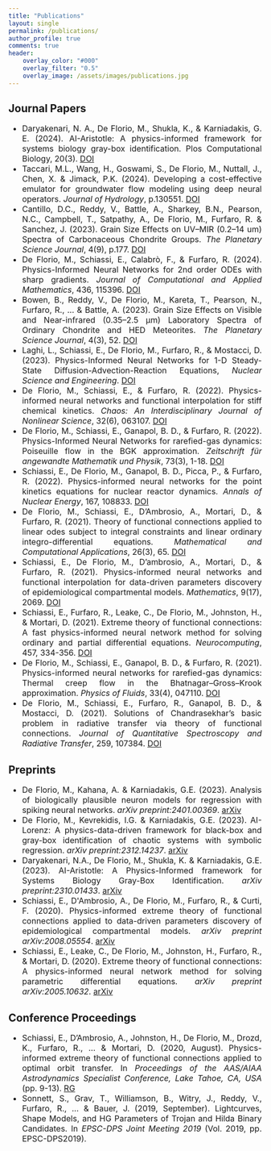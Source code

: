 ```yaml
---
title: "Publications"
layout: single
permalink: /publications/
author_profile: true
comments: true
header:
    overlay_color: "#000"
    overlay_filter: "0.5"
    overlay_image: /assets/images/publications.jpg
---
```

<div style="text-align: justify;"> 
<h2>
Journal Papers
</h2>
<font size="3">
<ul>
  <li>Daryakenari, N. A., De Florio, M., Shukla, K., & Karniadakis, G. E. (2024). AI-Aristotle: A physics-informed framework for systems biology gray-box identification. Plos Computational Biology, 20(3). <a href="10.1371/journal.pcbi.1011916">DOI</a></li>
  <li>Taccari, M.L., Wang, H., Goswami, S., De Florio, M., Nuttall, J., Chen, X. & Jimack, P.K. (2024). Developing a cost-effective emulator for groundwater flow modeling using deep neural operators. <em>Journal of Hydrology</em>, p.130551. <a href="https://doi.org/10.1016/j.jhydrol.2023.130551">DOI</a></li>
  <li>Cantillo, D.C., Reddy, V., Battle, A., Sharkey, B.N., Pearson, N.C., Campbell, T., Satpathy, A., De Florio, M., Furfaro, R. & Sanchez, J. (2023). Grain Size Effects on UV–MIR (0.2–14 um) Spectra of Carbonaceous Chondrite Groups. <em>The Planetary Science Journal</em>, 4(9), p.177. <a href="http://dx.doi.org/10.3847/PSJ/acf298">DOI</a></li>
  <li>De Florio, M., Schiassi, E., Calabrò, F., & Furfaro, R. (2024). Physics-Informed Neural Networks for 2nd order ODEs with sharp gradients. <em>Journal of Computational and Applied Mathematics</em>, 436, 115396. <a href="https://doi.org/10.1016/j.cam.2023.115396">DOI</a></li>  
  <li>Bowen, B., Reddy, V., De Florio, M., Kareta, T., Pearson, N., Furfaro, R., ... & Battle, A. (2023). Grain Size Effects on Visible and Near-infrared (0.35–2.5 μm) Laboratory Spectra of Ordinary Chondrite and HED Meteorites. <em>The Planetary Science Journal</em>, 4(3), 52. <a href="https://doi.org/10.3847/PSJ/acb268">DOI</a></li>
  <li>Laghi, L., Schiassi, E., De Florio, M., Furfaro, R., & Mostacci, D. (2023). Physics-Informed Neural Networks for 1-D Steady-State Diffusion-Advection-Reaction Equations, <em>Nuclear Science and Engineering</em>. <a href="https://doi.org/10.1080/00295639.2022.2160604">DOI</a></li>  
  <li>De Florio, M., Schiassi, E., & Furfaro, R. (2022). Physics-informed neural networks and functional interpolation for stiff chemical kinetics. <em>Chaos: An Interdisciplinary Journal of Nonlinear Science</em>, 32(6), 063107. <a href="https://doi.org/10.1063/5.0086649">DOI</a></li>
  <li>De Florio, M., Schiassi, E., Ganapol, B. D., & Furfaro, R. (2022). Physics-Informed Neural Networks for rarefied-gas dynamics: Poiseuille flow in the BGK approximation. <em>Zeitschrift für angewandte Mathematik und Physik</em>, 73(3), 1-18. <a href="https://doi.org/10.1007/s00033-022-01767-z">DOI</a>  </li>
  <li>Schiassi, E., De Florio, M., Ganapol, B. D., Picca, P., & Furfaro, R. (2022). Physics-informed neural networks for the point kinetics equations for nuclear reactor dynamics. <em>Annals of Nuclear Energy</em>, 167, 108833. <a href="https://doi.org/10.1016/j.anucene.2021.108833">DOI</a>   </li>
  <li>De Florio, M., Schiassi, E., D’Ambrosio, A., Mortari, D., & Furfaro, R. (2021). Theory of functional connections applied to linear odes subject to integral constraints and linear ordinary integro-differential equations. <em>Mathematical and Computational Applications</em>, 26(3), 65. <a href="https://doi.org/10.3390/mca26030065">DOI</a>  </li>
  <li>Schiassi, E., De Florio, M., D’ambrosio, A., Mortari, D., & Furfaro, R. (2021). Physics-informed neural networks and functional interpolation for data-driven parameters discovery of epidemiological compartmental models. <em>Mathematics</em>, 9(17), 2069. <a href="https://doi.org/10.3390/math9172069">DOI</a>   </li>
  <li>Schiassi, E., Furfaro, R., Leake, C., De Florio, M., Johnston, H., & Mortari, D. (2021). Extreme theory of functional connections: A fast physics-informed neural network method for solving ordinary and partial differential equations. <em>Neurocomputing</em>, 457, 334-356. <a href="https://doi.org/10.1016/j.neucom.2021.06.015">DOI</a>   </li>
  <li>De Florio, M., Schiassi, E., Ganapol, B. D., & Furfaro, R. (2021). Physics-informed neural networks for rarefied-gas dynamics: Thermal creep flow in the Bhatnagar–Gross–Krook approximation. <em>Physics of Fluids</em>, 33(4), 047110. <a href="https://doi.org/10.1063/5.0046181">DOI</a>   </li>
  <li>De Florio, M., Schiassi, E., Furfaro, R., Ganapol, B. D., & Mostacci, D. (2021). Solutions of Chandrasekhar’s basic problem in radiative transfer via theory of functional connections. <em>Journal of Quantitative Spectroscopy and Radiative Transfer</em>, 259, 107384. <a href="https://doi.org/10.1016/j.jqsrt.2020.107384">DOI</a>   </li>
</ul>
</font>

<h2>
Preprints
</h2>

<font size="3">
<ul>
  <li>De Florio, M., Kahana, A. & Karniadakis, G.E. (2023). Analysis of biologically plausible neuron models for regression with spiking neural networks. <em>arXiv preprint:2401.00369</em>. <a href="https://arxiv.org/abs/2401.00369">arXiv</a>  </li>        
  <li>De Florio, M., Kevrekidis, I.G. & Karniadakis, G.E. (2023). AI-Lorenz: A physics-data-driven framework for black-box and gray-box identification of chaotic systems with symbolic regression. <em>arXiv preprint:2312.14237</em>. <a href="https://arxiv.org/abs/2312.14237">arXiv</a>  </li>          
  <li>Daryakenari, N.A., De Florio, M., Shukla, K. & Karniadakis, G.E. (2023). AI-Aristotle: A Physics-Informed framework for Systems Biology Gray-Box Identification. <em>arXiv preprint:2310.01433</em>. <a href="https://arxiv.org/abs/2310.01433">arXiv</a>  </li>          
  <li>Schiassi, E., D'Ambrosio, A., De Florio, M., Furfaro, R., & Curti, F. (2020). Physics-informed extreme theory of functional connections applied to data-driven parameters discovery of epidemiological compartmental models. <em>arXiv preprint arXiv:2008.05554</em>. <a href="https://arxiv.org/abs/2008.05554">arXiv</a>  </li>
  <li>Schiassi, E., Leake, C., De Florio, M., Johnston, H., Furfaro, R., & Mortari, D. (2020). Extreme theory of functional connections: A physics-informed neural network method for solving parametric differential equations. <em>arXiv preprint arXiv:2005.10632</em>. <a href="https://arxiv.org/abs/2005.10632">arXiv</a>  </li>
</ul>
</font>

<h2>
Conference Proceedings
</h2>

<font size="3">
<ul>
  <li>Schiassi, E., D’Ambrosio, A., Johnston, H., De Florio, M., Drozd, K., Furfaro, R., ... & Mortari, D. (2020, August). Physics-informed extreme theory of functional connections applied to optimal orbit transfer. In <em>Proceedings of the AAS/AIAA Astrodynamics Specialist Conference, Lake Tahoe, CA, USA</em> (pp. 9-13). <a href="https://www.researchgate.net/publication/343627850_Physics-Informed_Extreme_Theory_of_Functional_Connections_Applied_to_Optimal_Orbit_Transfer">RG</a>   </li>
  <li>Sonnett, S., Grav, T., Williamson, B., Witry, J., Reddy, V., Furfaro, R., ... & Bauer, J. (2019, September). Lightcurves, Shape Models, and HG Parameters of Trojan and Hilda Binary Candidates. In <em>EPSC-DPS Joint Meeting 2019</em> (Vol. 2019, pp. EPSC-DPS2019). </li>
</ul>
</font>
</div>
